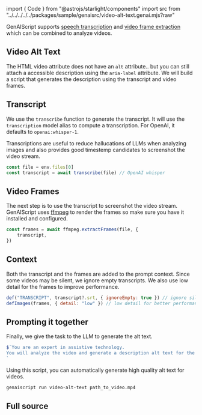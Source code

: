 import { Code } from "@astrojs/starlight/components"
import src from "../../../../../packages/sample/genaisrc/video-alt-text.genai.mjs?raw"

GenAIScript supports [speech transcription](/genaiscript/reference/scripts/transcription)
and [video frame extraction](/genaiscript/reference/scripts/videos) which can be combined to analyze videos.

## Video Alt Text

The HTML video attribute does not have an `alt` attribute.. but you can still attach a accessible description using the `aria-label` attribute.
We will build a script that generates the description using the transcript and video frames.

## Transcript

We use the `transcribe` function to generate the transcript. It will use the `transcription` model alias to compute a transcription.
For OpenAI, it defaults to `openai:whisper-1`.

Transcriptions are useful to reduce hallucations of LLMs when analyzing images and also provides
good timestemp candidates to screenshot the video stream.

```js
const file = env.files[0]
const transcript = await transcribe(file) // OpenAI whisper
```

## Video Frames

The next step is to use the transcript to screenshot the video stream. GenAIScript uses [ffmpeg](https://ffmpeg.org/) to render the frames
so make sure you have it installed and configured.

```js
const frames = await ffmpeg.extractFrames(file, {
    transcript,
})
```

## Context

Both the transcript and the frames are added to the prompt context. Since some videos may be silent, we ignore empty transcripts.
We also use low detail for the frames to improve performance.

```js
def("TRANSCRIPT", transcript?.srt, { ignoreEmpty: true }) // ignore silent videos
defImages(frames, { detail: "low" }) // low detail for better performance
```

## Prompting it together

Finally, we give the task to the LLM to generate the alt text.

```js
$`You are an expert in assistive technology.
You will analyze the video and generate a description alt text for the video.
`
```

Using this script, you can automatically generate high quality alt text for videos.

```sh
genaiscript run video-alt-text path_to_video.mp4
```

## Full source

<Code code={src} wrap={true} lang="js" title="video-alt-text.genai.mjs" />